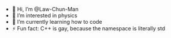 - 👋 Hi, I’m @Law-Chun-Man
- 👀 I’m interested in physics
- 🌱 I’m currently learning how to code
- ⚡ Fun fact: C++ is gay, because the namespace is literally std

<!---
Law-Chun-Man/Law-Chun-Man is a ✨ special ✨ repository because its `README.md` (this file) appears on your GitHub profile.
You can click the Preview link to take a look at your changes.
--->
